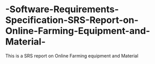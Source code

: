 # -Software-Requirements-Specification-SRS-Report-on-Online-Farming-Equipment-and-Material-
This is a SRS report on Online Farming equipment and Material 
